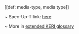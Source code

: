 [[def: media-type, media type]]

~ Spec-Up-T link: <a href='https://weboftrust.github.io/WOT-terms/docs/glossary/media-type'>here</a>

~ More in <a href="https://weboftrust.github.io/WOT-terms/docs/glossary/media-type">extended KERI glossary</a>
